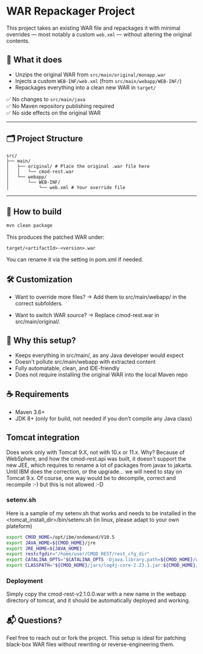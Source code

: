# WAR Repackager Project

This project takes an existing WAR file and repackages it with minimal overrides — most notably a custom `web.xml` — without altering the original contents.

## 🧩 What it does

- Unzips the original WAR from `src/main/original/monapp.war`
- Injects a custom `WEB-INF/web.xml` (from `src/main/webapp/WEB-INF/`)
- Repackages everything into a clean new WAR in `target/`

✅ No changes to `src/main/java`  
✅ No Maven repository publishing required  
✅ No side effects on the original WAR

---

## 🗂️ Project Structure

```
src/
├── main/
│   ├── original/ # Place the original .war file here
│   │   └── cmod-rest.war
│   └── webapp/
│       └── WEB-INF/
│           └── web.xml # Your override file
```

---

## 🚀 How to build

```bash
mvn clean package
```

This produces the patched WAR under:

```php-template
target/<artifactId>-<version>.war
```

You can rename it via the <finalName> setting in pom.xml if needed.

## 🛠️ Customization

* Want to override more files?
→ Add them to src/main/webapp/ in the correct subfolders.

* Want to switch WAR source?
→ Replace cmod-rest.war in src/main/original/.

## 🧠 Why this setup?

* Keeps everything in src/main/, as any Java developer would expect
* Doesn't pollute src/main/webapp with extracted content
* Fully automatable, clean, and IDE-friendly
* Does not require installing the original WAR into the local Maven repo

## ☕ Requirements

* Maven 3.6+
* JDK 8+ (only for build, not needed if you don’t compile any Java class)

## Tomcat integration

Does work only with Tomcat 9.X, not with 10.x or 11.x. Why? Because of WebSphere, and how the cmod-rest.api was built, it doesn't support the new JEE, which requires to rename a lot of packages from javax to jakarta.
Until IBM does the correction, or the upgrade... we will need to stay on Tomcat 9.x. Of course, one way would be to decompile, correct and recompile :-) but this is not allowed :-D

### setenv.sh

Here is a sample of my setenv.sh that works and needs to be installed in the <tomcat_install_dir>/bin/setenv.sh (in linux, please adapt to your own plateform)

```bash
export CMOD_HOME=/opt/ibm/ondemand/V10.5
export JAVA_HOME=${CMOD_HOME}/jre
export JRE_HOME=${JAVA_HOME}
export restcfgdir="/home/user/CMOD_REST/rest_cfg_dir"
export CATALINA_OPTS="$CATALINA_OPTS -Djava.library.path=${CMOD_HOME}/www:${CMOD_HOME}/lib64"
export CLASSPATH="${CMOD_HOME}/jars/log4j-core-2.23.1.jar:${CMOD_HOME}/jars/log4j-api-2.23.1.jar:${CMOD_HOME}/jars/gson-2.10.1.jar:${CMOD_HOME}/jars/commons-pool2-2.12.0.jar:${CMOD_HOME}/www/api/ODApi.jar"
```

### Deployment

Simply copy the cmod-rest-v2.1.0.0.war with a new name in the webapp directory of tomcat, and it should be automatically deployed and working.

## 📬 Questions?
Feel free to reach out or fork the project.
This setup is ideal for patching black-box WAR files without rewriting or reverse-engineering them.

